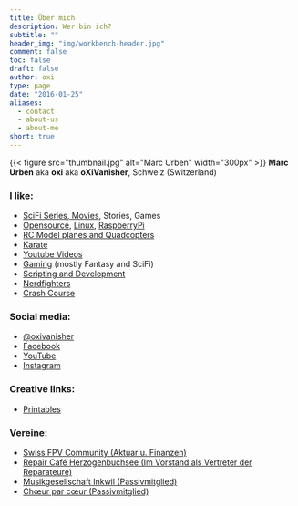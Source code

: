 ```yaml
---
title: Über mich
description: Wer bin ich?
subtitle: ""
header_img: "img/workbench-header.jpg"
comment: false
toc: false
draft: false
author: oxi
type: page
date: "2016-01-25"
aliases:
  - contact
  - about-us
  - about-me
short: true
---
```

{{< figure src="thumbnail.jpg" alt="Marc Urben" width="300px" >}}
**Marc Urben** aka **oxi** aka **oXiVanisher**, Schweiz (Switzerland)

### I like:

* [SciFi Series, Movies](https://trakt.tv/users/oxivanisher "My movie collection"), Stories, Games
* [Opensource](https://wikipedia.org/wiki/Open_Source), [Linux](https://www.debian.org/ "My favorite linux distribution"), [RaspberryPi](http://www.raspberrypi.org/)
* [RC Model planes and Quadcopters](https://fpvhub.ch/infos/geschichte)
* [Karate](https://karateherzogenbuchsee.ch/)
* [Youtube Videos](https://www.youtube.com/oxivanisher)
* [Gaming](https://steamcommunity.com/id/oxivanisher/) (mostly Fantasy and SciFi)
* [Scripting and Development](https://github.com/oxivanisher)
* [Nerdfighters](https://nerdfighteria.com)
* [Crash Course](https://www.youtube.com/user/crashcourse)

### Social media:

* [@oxivanisher](https://twitter.com/oxivanisher)
* [Facebook](https://www.facebook.com/oxivanisher)
* [YouTube](https://www.youtube.com/user/oxivanisher/)
* [Instagram](http://instagram.com/oxivanisher/)

### Creative links:

* [Printables](https://www.printables.com/social/730-oxivanisher/models)

### Vereine:

* [Swiss FPV Community (Aktuar u. Finanzen)](https://swissfpvracing.ch/verein/)
* [Repair Café Herzogenbuchsee (Im Vorstand als Vertreter der Reparateure)](http://repkafi.ch)
* [Musikgesellschaft Inkwil (Passivmitglied)](https://www.mginkwil.ch)
* [Chœur par cœur (Passivmitglied)](https://www.choeurparcoeur.ch/)
